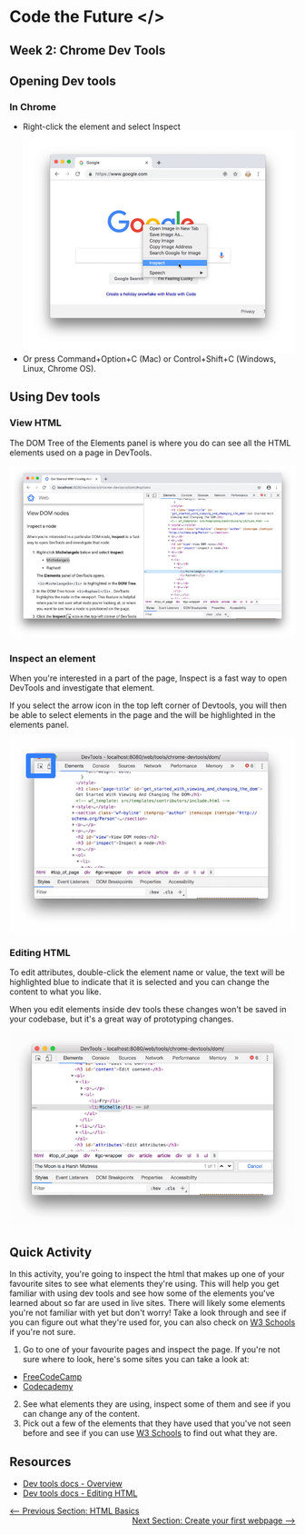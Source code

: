 # Code the Future </>

## Week 2: Chrome Dev Tools

## Opening Dev tools

### In Chrome
- Right-click the element and select Inspect
  ![Open in Chrome](../images/open-dev-tools.png)
- Or press Command+Option+C (Mac) or Control+Shift+C (Windows, Linux, Chrome OS).


## Using Dev tools

### View HTML
The DOM Tree of the Elements panel is where you do can see all the HTML elements used on a page in DevTools.

![Viewing elements](../images/view-elements.png)

### Inspect an element
When you're interested in a part of the page, Inspect is a fast way to open DevTools and investigate that element.

If you select the arrow icon in the top left corner of Devtools, you will then be able to select elements in the page and the will be highlighted in the elements panel.

![Inspect an element](../images/inspect-element.png)

### Editing HTML

To edit attributes, double-click the element name or value, the text will be highlighted blue to indicate that it is selected and you can change the content to what you like.

When you edit elements inside dev tools these changes won't be saved in your codebase, but it's a great way of prototyping changes.

![Edit an element](../images/edit-element.png)

## Quick Activity

In this activity, you're going to inspect the html that makes up one of your favourite sites to see what elements they're using. 
This will help you get familiar with using dev tools and see how some of the elements you've learned about so far are used in live sites.
There will likely some elements you're not familiar with yet but don't worry! Take a look through and see if you can figure out what they're used for, you can also check on [W3 Schools](https://www.w3schools.com/tags/default.asp) if you're not sure.

1. Go to one of your favourite pages and inspect the page. If you're not sure where to look, here's some sites you can take a look at:
  - [FreeCodeCamp](https://www.freecodecamp.org/)
  - [Codecademy](https://www.codecademy.com/)
2. See what elements they are using, inspect some of them and see if you can change any of the content.
3. Pick out a few of the elements that they have used that you've not seen before and see if you can use [W3 Schools](https://www.w3schools.com/tags/default.asp) to find out what they are.



## Resources
- [Dev tools docs - Overview](https://developer.chrome.com/docs/devtools/overview/)
- [Dev tools docs - Editing HTML](https://developer.chrome.com/docs/devtools/dom/)


<div style="width: 100%">
<a href='html_basics.md'><-- Previous Section: HTML Basics</a>
<div align="right"><a href='create_webpage.md'>Next Section: Create your first webpage --></a></div>
</div>
